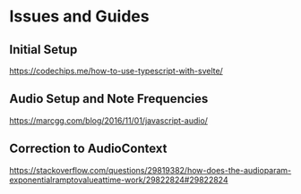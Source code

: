# Issues and Guides

## Initial Setup

https://codechips.me/how-to-use-typescript-with-svelte/


## Audio Setup and Note Frequencies

https://marcgg.com/blog/2016/11/01/javascript-audio/


## Correction to AudioContext

https://stackoverflow.com/questions/29819382/how-does-the-audioparam-exponentialramptovalueattime-work/29822824#29822824

